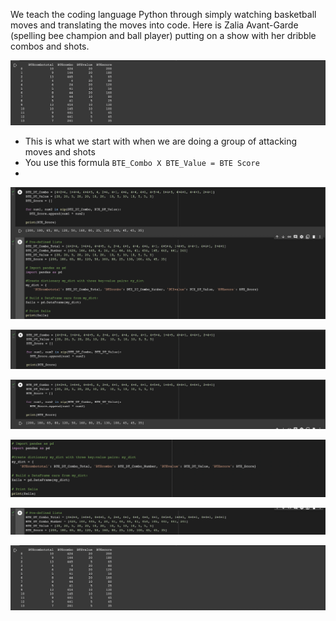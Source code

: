 We teach the coding language Python through simply watching basketball moves and translating the moves into code. Here is Zalia Avant-Garde (spelling bee champion and ball player) putting on a show with her dribble combos and shots. 

![First List](https://github.com/rashadwest/rashadwest.github.io/blob/master/_posts/Coding_Moves_A.png?raw=true)
- This is what we start with when we are doing a group of attacking moves and shots 
- You use this formula `BTE_Combo X BTE_Value = BTE Score`
- 

![Second_List](https://github.com/rashadwest/rashadwest.github.io/blob/master/_posts/Coding_Moves_C.png?raw=true)

![](https://github.com/rashadwest/rashadwest.github.io/blob/master/_posts/Coding_Moves_D1.png?raw=true)

![](https://github.com/rashadwest/rashadwest.github.io/blob/master/_posts/Coding_Moves_D2.png?raw=true)

![Coding_Moving_200](https://github.com/rashadwest/rashadwest.github.io/blob/master/_posts/Coding_Moves_D3.png?raw=true)

![Coding_Moving_200](https://github.com/rashadwest/rashadwest.github.io/blob/master/_posts/Coding_Moves_D4.png?raw=true)

![First List](https://github.com/rashadwest/rashadwest.github.io/blob/master/_posts/Coding_Moves_A.png?raw=true)

